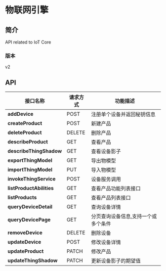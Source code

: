 # 物联网引擎


## 简介
API related to IoT Core


### 版本
v2


## API
|接口名称|请求方式|功能描述|
|---|---|---|
|**addDevice**|POST|注册单个设备并返回秘钥信息| 
|**createProduct**|POST|新建产品|
|**deleteProduct**|DELETE|删除产品|
|**describeProduct**|GET|查看产品|
|**describeThingShadow**|GET|查看设备影子|
|**exportThingModel**|GET|导出物模型|
|**importThingModel**|PUT|导入物模型|
|**invokeThingService**|POST|设备服务调用|
|**listProductAbilities**|GET|查看产品功能列表接口|
|**listProducts**|GET|查看产品列表接口|
|**queryDeviceDetail**|GET|查询设备详情|
|**queryDevicePage**|GET|分页查询设备信息,支持一个或多个条件|
|**removeDevice**|DELETE|删除设备|
|**updateDevice**|POST|修改设备详情|
|**updateProduct**|PATCH|修改产品|
|**updateThingShadow**|PATCH|更新设备影子的期望值|
